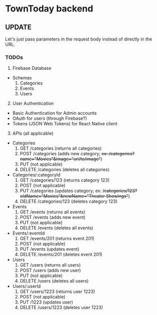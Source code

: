 # TownToday backend

## UPDATE
Let's just pass parameters in the request body instead of directly in the URL.

### TODOs
1. Firebase Database
  * Schemas
    1. Categories
    2. Events
    3. Users
2. User Authentication
  * Basic Authentication for Admin accounts
  * OAuth for users (through Firebase?)
  * Tokens (JSON Web Tokens) for React Native client
3. APIs (all applicable)
  * Categories
    1. GET /categories (returns all categories)
    2. POST /categories (adds new category; ~~ex: /categories?name="Movies"&image="uri/to/image"~~)
    3. PUT (not applicable)
    4. DELETE /categories (deletes all categories)
  * Categories/:categoryId
    1. GET /categories/123 (returns category 123)
    2. POST (not applicable)
    3. PUT /categories (updates category; ex: ~~/categories/123?oldName="Movies"&newName="Theater Showings"~~)
    4. DELETE /categories/123 (deletes category 123)
  * Events
    1. GET /events (returns all events)
    2. POST /events (adds new event)
    3. PUT (not applicable)
    4. DELETE /events (deletes all events)
  * Events/:eventId
    1. GET /events/201 (returns event 201)
    2. POST (not applicable)
    3. PUT /events (updates event)
    4. DELETE /events/201 (deletes event 201)
  * Users
    1. GET /users (returns all users)
    2. POST /users (adds new user)
    3. PUT (not applicable)
    4. DELETE /users (deletes all users)
  * Users/:userId
    1. GET /users/1223 (returns user 1223)
    2. POST (not applicable)
    3. PUT /1223 (updates user)
    4. DELETE /users/1223 (deletes user 1223)
